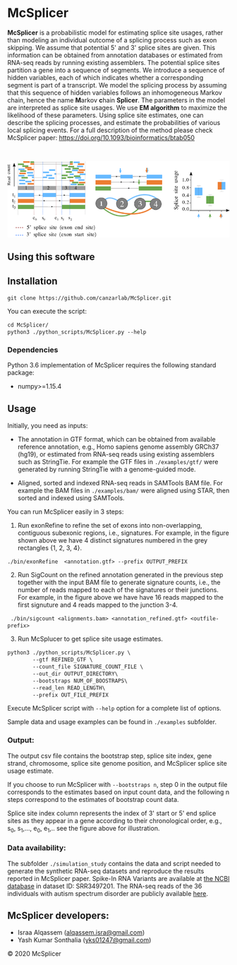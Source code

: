 McSplicer
=========
**McSplicer** is a probabilistic model for estimating splice site usages, rather than modeling an individual outcome of a splicing process such as exon skipping. We assume that potential 5' and 3' splice sites are given. This information can be obtained from annotation databases or estimated from RNA-seq reads by running existing assemblers.  The potential splice sites partition a gene into a sequence of segments. We introduce a sequence of hidden variables, each of which indicates whether a corresponding segment is part of a transcript. We model the splicing process by assuming that this sequence of hidden variables follows an inhomogeneous Markov chain, hence the name **M**arkov **c**hain **Splicer**. The parameters in the model are interpreted as splice site usages. We use **EM algorithm** to maximize the likelihood of these parameters. Using splice site estimates, one can describe the splicing processes, and estimate the probabilities of various local splicing events. For a full description of the method please check McSplicer paper: https://doi.org/10.1093/bioinformatics/btab050


&nbsp;&nbsp;&nbsp;&nbsp;&nbsp;&nbsp;&nbsp;

   ![McSplicer](https://github.com/canzarlab/McSplicer/blob/master/Figures/McSplicer_summary.png) 



Using this software
-------------------

## Installation<a name="installation"></a>

```shell
git clone https://github.com/canzarlab/McSplicer.git
```

You can execute the script:

```shell
cd McSplicer/
python3 ./python_scripts/McSplicer.py --help
```


### Dependencies<a name="dependencies"></a>

Python 3.6 implementation of McSplicer requires the following standard package:
- numpy>=1.15.4

## Usage <a name="usage"></a>

Initially, you need as inputs:
* The annotation in GTF format, which can be obtained from available reference annotation, e.g., Homo sapiens genome assembly GRCh37 (hg19), or estimated from RNA-seq reads using existing assemblers such as StringTie. For example the GTF files in `./examples/gtf/` were generated by running StringTie with a genome-guided mode.

* Aligned, sorted and indexed RNA-seq reads in SAMTools BAM file. For example the BAM files in `./examples/bam/` were aligned using STAR, then sorted and indexed using SAMTools.

You can run McSplicer easily in 3 steps:

1. Run exonRefine to refine the set of exons into non-overlapping, contiguous subexonic regions, i.e., signatures. For example, in the figure shown above we have 4 distinct signatures numbered in the grey rectangles {1, 2, 3, 4}.

```shell
./bin/exonRefine  <annotation.gtf> --prefix OUTPUT_PREFIX
```
 
2. Run SigCount on the refined annotation generated in the previous step together with the input BAM file to generate signature counts, i.e., the number of reads mapped to each of the signatures or their junctions. For example, in the figure above we have have 16 reads mapped to the first signuture and 4 reads mapped to the junction 3-4.


```shell
 ./bin/sigcount <alignments.bam> <annotation_refined.gtf> <outfile-prefix>
```
 
		
3. Run McSplucer to get splice site usage estimates. 
```shell
python3 ./python_scripts/McSplicer.py \
		--gtf REFINED_GTF \
		--count_file SIGNATURE_COUNT_FILE \
		--out_dir OUTPUT_DIRECTORY\
		--bootstraps NUM_OF_BOOSTRAPS\
		--read_len READ_LENGTH\
		--prefix OUT_FILE_PREFIX

  ```
  
  Execute McSplicer script with `--help` option for a complete list of options.  

Sample data and usage examples can be found in `./examples` subfolder.

### Output: ###

The output csv file contains the bootstrap step, splice site index, gene strand, chromosome, splice site genome position, and McSplicer splice site usage estimate.
 
 If you choose to run McSplicer with ```--bootstraps n```, step 0 in the output file corresponds to the estimates based on input count data, and the following n steps correspond to the estimates of bootstrap count data.
 
 Splice site index column represents the index of 3' start or 5' end splice sites as they appear in a gene according to their chronological order, e.g., s<sub>0</sub>, s<sub>1</sub>,..., e<sub>0</sub>, e<sub>1</sub>,.. see the figure above for illustration.
 
### Data availability: ###

The subfolder `./simulation_study`  contains the data and script needed to generate the synthetic RNA-seq datasets and reproduce the results reported in McSplicer paper.
Spike-In RNA Variants are available at [the NCBI database](https://www.ncbi.nlm.nih.gov/gquery) in dataset ID: SRR3497201. The RNA-seq reads of the 36 individuals with autism spectrum disorder are publicly available [here](https://www.ebi.ac.uk/arrayexpress/experiments/E-MTAB-7351/).




McSplicer developers:
----------------------------
* Israa Alqassem (alqassem.isra@gmail.com)
* Yash Kumar Sonthalia (yks01247@gmail.com)


&copy; 2020 McSplicer





